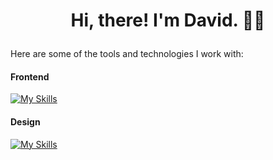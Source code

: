 # <p align="center">Hi, there! I'm David. 👋🏾</p>

Here are some of the tools and technologies I work with:
#### Frontend
[![My Skills](https://skillicons.dev/icons?i=html,css,js&perline=3)](https://skillicons.dev)

#### Design
[![My Skills](https://skillicons.dev/icons?i=figma,ps,ai&perline=3)](https://skillicons.dev)
